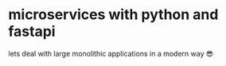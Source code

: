 # microservices with python and fastapi

lets deal with large monolithic applications in a modern way 😎
